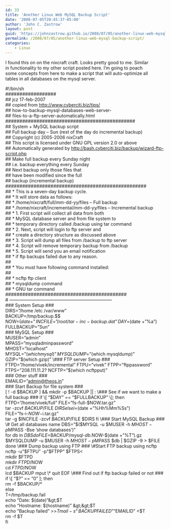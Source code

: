 ```yaml
---
id: 33
title: 'Another Linux Web MySQL Backup Script'
date: '2008-07-05T20:45:37-05:00'
author: 'John C. Zastrow'
layout: post
guid: 'https://johnzastrow.github.io/2008/07/05/another-linux-web-mysql-backup-script/'
permalink: /2008/07/05/another-linux-web-mysql-backup-script/
categories:
    - Linux
---
```


I found this on on the nixcraft craft. Looks pretty good to me. Similar  
in functionality to my other script posted here. I’m going to poach  
some concepts from here to make a script that will auto-optimize all  
tables in all databases on the mysql server.

\#!/bin/sh  
\##################  
\## jcz 17-feb-2007  
\## copied from <http://www.cyberciti.biz/tips/>  
\## how-to-backup-mysql-databases-web-server-  
\## files-to-a-ftp-server-automatically.html  
\##############################################  
\## System + MySQL backup script  
\## Full backup day – Sun (rest of the day do incremental backup)  
\## Copyright (c) 2005-2006 nixCraft  
\## This script is licensed under GNU GPL version 2.0 or above  
\## Automatically generated by <http://bash.cyberciti.biz/backup/wizard-ftp-script.php>  
\## Make full backup every Sunday night   
\## i.e. backup everything every Sunday  
\## Next backup only those files that   
\## have been modified since the full   
\## backup (incremental backup)  
\##################################################  
\## \* This is a seven-day backup cycle.  
\## \* It will store data as follows:  
\## \* /home/nixcraft/full/mm-dd-yy/files – Full backup  
\## \* /home/nixcraft/incremental/mm-dd-yy/files – Incremental backup  
\## \* 1. First script will collect all data from both   
\## \* MySQL database server and from file system to   
\## \* temporary directory called /backup using tar command  
\## \* 2. Next, script will login to ftp server and   
\## \* create a directory structure as discussed above  
\## \* 3. Script will dump all files from /backup to ftp server  
\## \* 4. Script will remove temporary backup from /backup  
\## \* 5. Script will send you an email notification   
\## \* if ftp backups failed due to any reason.  
\##  
\## \* You must have following command installed:  
\##  
\## \* ncftp ftp client  
\## \* mysqldump command  
\## \* GNU tar command  
\###########################################  
\# ———————————————————————  
\### System Setup ###  
DIRS=”/home /etc /var/www”  
BACKUP=/tmp/backup.$$  
NOW=$(date +”%d-%m-%Y”)  
INCFILE=”/root/tar-inc-backup.dat”  
DAY=$(date +”%a”)  
FULLBACKUP=”Sun”  
\### MySQL Setup ###  
MUSER=”admin”  
MPASS=”mysqladminpassword”  
MHOST=”localhost”  
MYSQL=”$(which mysql)”  
MYSQLDUMP=”$(which mysqldump)”  
GZIP=”$(which gzip)”  
\### FTP server Setup ###  
FTPD=”/home/vivek/incremental”  
FTPU=”vivek”  
FTPP=”ftppassword”  
FTPS=”208.111.11.2?  
NCFTP=”$(which ncftpput)”  
\### Other stuff ###  
EMAILID=”admin@theos.in”  
\### Start Backup for file system ###  
\[ ! -d $BACKUP \] &amp;&amp; mkdir -p $BACKUP || :  
\### See if we want to make a full backup ###  
if \[ “$DAY” == “$FULLBACKUP” \]; then  
FTPD=”/home/vivek/full”  
FILE=”fs-full-$NOW.tar.gz”  
tar -zcvf $BACKUP/$FILE $DIRS  
else  
i=$(date +”%Hh%Mm%Ss”)  
FILE=”fs-i-$NOW-$i.tar.gz”  
tar -g $INCFILE -zcvf $BACKUP/$FILE $DIRS  
fi  
\### Start MySQL Backup ###  
\# Get all databases name  
DBS=”$($MYSQL -u $MUSER -h $MHOST -p$MPASS -Bse ’show databases’)”  
for db in $DBS  
do  
FILE=$BACKUP/mysql-$db.$NOW-$(date +”%T”).gz  
$MYSQLDUMP -u $MUSER -h $MHOST -p$MPASS $db | $GZIP -9 &gt; $FILE  
done  
\### Dump backup using FTP ###  
\#Start FTP backup using ncftp  
ncftp -u”$FTPU” -p”$FTPP” $FTPS&lt;  
mkdir $FTPD  
mkdir $FTPD/$NOW  
cd $FTPD/$NOW  
lcd $BACKUP  
mput \*  
quit  
EOF  
\### Find out if ftp backup failed or not ###  
if \[ “$?” == “0” \]; then  
rm -f $BACKUP/\*  
else  
T=/tmp/backup.fail  
echo “Date: $(date)”&gt;$T  
echo “Hostname: $(hostname)” &gt;&gt;$T  
echo “Backup failed” &gt;&gt;$T  
mail -s “BACKUP FAILED” “$EMAILID” &lt;$T  
rm -f $T  
fi